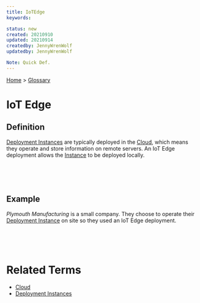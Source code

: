 ```yaml
---
title: IoTEdge
keywords: 

status: new
created: 20210910
updated: 20210914
createdby: JennyWrenWolf
updatedby: JennyWrenWolf

Note: Quick Def.
---
```

[Home](../Index.md) > [Glossary](./Index.md)

# IoT Edge
## Definition
 
[Deployment Instances](./Glossary/DeploymentInstance.md) are typically deployed in the [Cloud](./Glossary/Cloud.md), which means they operate and store information on remote servers.  An IoT Edge deployment allows the [Instance](./Glossary/DeploymentInstance.md) to be deployed locally.

<br>
<br>
<br>

## Example
*Plymouth Manufacturing* is a small company.  They choose to operate their [Deployment Instance](./Glossary/DeploymentInstance.md) on site so they used an IoT Edge deployment.

<br>
<br>
<br>

# Related Terms
- [Cloud](./Glossary/Cloud.md)
- [Deployment Instances](./Glossary/DeploymentInstance.md)